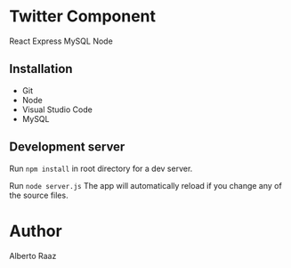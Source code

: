 # Twitter Component
React Express MySQL Node
## Installation

* Git
* Node
* Visual Studio Code
* MySQL

## Development server

Run `npm install` in root directory for a dev server. 

Run `node server.js` The app will automatically reload if you change any of the source files.

# Author

Alberto Raaz
